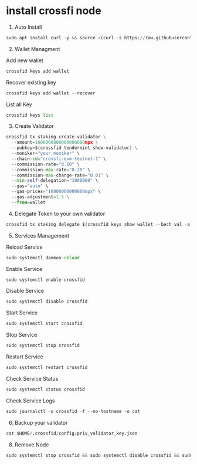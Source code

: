 # install crossfi node


1. Auto Install
```python 
sudo apt install curl -y && source <(curl -s https://raw.githubusercontent.com/quocdn116/crossfi/f9cb4b5a59c940372254c3f0873eacd6e6eb123c/CrossFi)
```

2. Wallet Managment 

Add new wallet

```python 
crossfid keys add wallet
```
Recover existing key
```python 
crossfid keys add wallet --recover
```
List all Key
```python 
crossfid keys list
```
3. Create Validator
```python 
crossfid tx staking create-validator \
  --amount=1000000000000000000mpx \
  --pubkey=$(crossfid tendermint show-validator) \
  --moniker="your_moniker" \
  --chain-id="crossfi-evm-testnet-1" \
  --commission-rate="0.10" \
  --commission-max-rate="0.20" \
  --commission-max-change-rate="0.01" \
  --min-self-delegation="1000000" \
  --gas="auto" \
  --gas-prices="10000000000000mpx" \
  --gas-adjustment=1.5 \
  --from=wallet
```
4. Delegate Token to your own validator
```python 
crossfid tx staking delegate $(crossfid keys show wallet --bech val -a) 1000000000000000000000mpx --from wallet --chain-id crossfi-evm-testnet-1 --gas-prices 10000000000000mpx --gas-adjustment 1.5 --gas auto -y
```
5. Services Management
   
Reload Service
```python 
sudo systemctl daemon-reload
```
Enable Service
```python 
sudo systemctl enable crossfid
```
Disable Service
```python 
sudo systemctl disable crossfid
```
Start Service
```python 
sudo systemctl start crossfid
```
Stop Service
```python 
sudo systemctl stop crossfid
```
Restart Service
```python 
sudo systemctl restart crossfid
```
Check Service Status
```python 
sudo systemctl status crossfid
```
Check Service Logs
```python 
sudo journalctl -u crossfid -f --no-hostname -o cat
```
6. Backup your validator
   
```python 
cat $HOME/.crossfid/config/priv_validator_key.json
```
8. Remove Node
   
```python 
sudo systemctl stop crossfid && sudo systemctl disable crossfid && sudo rm /etc/systemd/system/crossfid.service && sudo systemctl daemon-reload && rm -rf $HOME/.crossfid && sudo rm -rf $(which crossfid) ```

```

